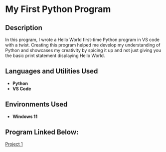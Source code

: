 <h1>My First Python Program</h1>

<h2>Description</h2>
In this program, I wrote a Hello World first-time Python program in VS code with a twist. Creating this program helped me develop my understanding of Python and showcases my creativity by spicing it up and not just giving you the basic print statement displaying Hello World.
<br />


<h2>Languages and Utilities Used</h2>

- <b>Python</b> 
- <b>VS Code</b>

<h2>Environments Used </h2>

- <b>Windows 11</b>

<h2>Program Linked Below:</h2>

<p align="center">

 [Project 1](https://github.com/CyberJ03/HelloWorld/blob/main/HelloToYou.py)

</p>

<!--
 ```diff
- text in red
+ text in green
! text in orange
# text in gray
@@ text in purple (and bold)@@
```
--!>
